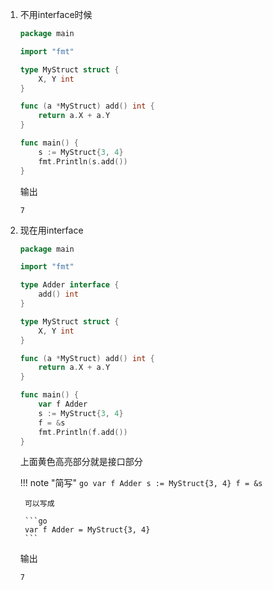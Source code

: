 1. 不用interface时候

	```go
	package main

	import "fmt"

	type MyStruct struct {
	    X, Y int
	}

	func (a *MyStruct) add() int {
	    return a.X + a.Y
	}

	func main() {
	    s := MyStruct{3, 4}
	    fmt.Println(s.add())
	}
	```

	输出

	```text
	7
	```

2. 现在用interface

	```go hl_lines="5 6 7 18 19 20"
	package main

	import "fmt"

	type Adder interface {
	    add() int
	}

	type MyStruct struct {
	    X, Y int
	}

	func (a *MyStruct) add() int {
	    return a.X + a.Y
	}

	func main() {
	    var f Adder
	    s := MyStruct{3, 4}
	    f = &s
	    fmt.Println(f.add())
	}
	```

	上面黄色高亮部分就是接口部分

	!!! note "简写"
		```go
		var f Adder
		s := MyStruct{3, 4}
		f = &s
		```

		可以写成

		```go
		var f Adder = MyStruct{3, 4}
		```

	输出

	```text
	7
	```
